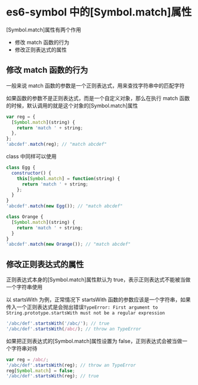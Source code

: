 # es6-symbol 中的[Symbol.match]属性

[Symbol.match]属性有两个作用

- 修改 match 函数的行为
- 修改正则表达式的属性

## 修改 match 函数的行为

一般来说 match 函数的参数是一个正则表达式，用来查找字符串中的匹配字符

如果函数的参数不是正则表达式，而是一个自定义对象，那么在执行 match 函数的时候，默认调用的就是这个对象的[Symbol.match]属性

```js
var reg = {
  [Symbol.match](string) {
    return 'match ' + string;
  },
};
'abcdef'.match(reg); // "match abcdef"
```

class 中同样可以使用

```js
class Egg {
  constructor() {
    this[Symbol.match] = function(string) {
      return 'match ' + string;
    };
  }
}
'abcdef'.match(new Egg()); // "match abcdef"

class Orange {
  [Symbol.match](string) {
    return 'match ' + string;
  }
}
'abcdef'.match(new Orange()); // "match abcdef"
```

## 修改正则表达式的属性

正则表达式本身的[Symbol.match]属性默认为 true，表示正则表达式不能被当做一个字符串使用

以 startsWith 为例，正常情况下 startsWith 函数的参数应该是一个字符串，如果传入一个正则表达式是会抛出错误`TypeError: First argument to String.prototype.startsWith must not be a regular expression`

```js
'/abc/def'.startsWith('/abc/'); // true
'/abc/def'.startsWith(/abc/); // throw an TypeError
```

如果把正则表达式的[Symbol.match]属性设置为 false，正则表达式会被当做一个字符串对待

```js
var reg = /abc/;
'/abc/def'.startsWith(reg); // throw an TypeError
reg[Symbol.match] = false;
'/abc/def'.startsWith(reg); // true
```
